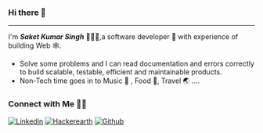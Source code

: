 ### Hi there 👋
---
I'm ***Saket Kumar Singh*** 🙋🏻‍♂️,a software developer 🚀 with experience of building Web 🕸️.

- Solve some problems and I can read documentation and errors correctly to build scalable, testable, efficient and maintainable products.
- Non-Tech time goes in to Music 🎵 , Food 🍜, Travel 🌏 ....

### Connect with Me 🤝🏻
[![Linkedin](https://img.shields.io/badge/Linkedin-saketssingh-blue&?style=for-the-badge&logo=linkedin&color=blue)](https://www.linkedin.com/in/saketssingh/)
[![Hackerearth](https://img.shields.io/badge/Hakerearth-saket273-blue&?style=for-the-badge&logo=hackerearth&color=blue)](https://www.hackerearth.com/@saket273)
[![Github](https://img.shields.io/badge/Github-saketsingh0078-blue&?style=for-the-badge&logo=github&color=blue)](https://github.com/saketsingh0078)

